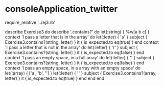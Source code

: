 # consoleApplication_twitter
require_relative '../ej3.rb'

describe Exercise3 do
  describe '.contains?' do
    let(:string) { %w[a b c] }
    context 'I pass a letter that is in the array' do
      let(:letter) { 'a' }
      subject { Exercise3.contains?(string, letter) }
      it { is_expected.to eq(true) }
    end
    context 'I pass a letter that is not in the array' do
      let(:letter) { 'r' }
      subject { Exercise3.contains?(string, letter) }
      it { is_expected.to eq(false) }
    end
    context 'I pass an empty space, in a full array' do
      let(:letter) { '' }
      subject { Exercise3.contains?(string, letter) }
      it { is_expected.to eq(false) }
    end
    context 'I pass an empty space, in a array with an empty space' do
      let(:array) { ['a', 'b', ''] }
      let(:letter) { '' }
      subject { Exercise3.contains?(array, letter) }
      it { is_expected.to eq(true) }
    end
  end
end
